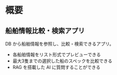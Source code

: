 # 概要
## 船舶情報比較・検索アプリ
DB から船舶情報を参照し、比較・検索できるアプリ。

- 各船舶情報をリスト形式でプレビューできる
- 最大3隻までの選択した船のスペックを比較できる
- RAG を搭載した AI に質問することができる